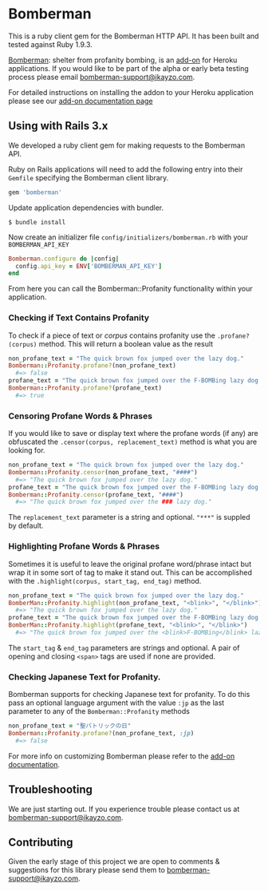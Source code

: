 # Bomberman

This is a ruby client gem for the Bomberman HTTP API. It has been built
and tested against Ruby 1.9.3.

[Bomberman](http://addons.heroku.com/bomberman): shelter from profanity bombing, is an [add-on](http://addons.heroku.com) for Heroku
applications. If you would like to be part of the alpha or early beta
testing process please email <bomberman-support@ikayzo.com>.

For detailed instructions on installing the addon to your Heroku
application please see our [add-on documentation page](http://bomberman.ikayzo.com/)

## Using with Rails 3.x

We developed a ruby client gem for making requests to the
Bomberman API.

Ruby on Rails applications will need to add the following entry into their `Gemfile` specifying the Bomberman client library.

```ruby
gem 'bomberman'
```

Update application dependencies with bundler.

```term
$ bundle install
```

Now create an initializer file `config/initializers/bomberman.rb` with
your `BOMBERMAN_API_KEY`

```ruby
Bomberman.configure do |config|
  config.api_key = ENV['BOMBERMAN_API_KEY']
end
```
From here you can call the Bomberman::Profanity functionality within
your application.

### Checking if Text Contains Profanity

To check if a piece of text or *corpus* contains profanity use the
`.profane?(corpus)` method.  This will return a boolean value as the
result

```ruby
non_profane_text = "The quick brown fox jumped over the lazy dog."
Bomberman::Profanity.profane?(non_profane_text)
  #=> false
profane_text = "The quick brown fox jumped over the F-BOMBing lazy dog."
Bomberman::Profanity.profane?(profane_text)
  #=> true
```
    
### Censoring Profane Words & Phrases

If you would like to save or display text where the profane words (if
any) are obfuscated the `.censor(corpus, replacement_text)` method is
what you are looking for.

```ruby
non_profane_text = "The quick brown fox jumped over the lazy dog."
Bomberman::Profanity.censor(non_profane_text, "####")
  #=> "The quick brown fox jumped over the lazy dog."
profane_text = "The quick brown fox jumped over the F-BOMBing lazy dog."
Bomberman::Profanity.censor(profane_text, "####")
  #=> "The quick brown fox jumped over the ### lazy dog."
```

The `replacement_text` parameter is a string and optional. `"***"` is
suppled by default.

### Highlighting Profane Words & Phrases

Sometimes it is useful to leave the original profane word/phrase intact
but wrap it in some sort of tag to make it stand out. This can be
accomplished with the `.highlight(corpus, start_tag, end_tag)` method.

```ruby
non_profane_text = "The quick brown fox jumped over the lazy dog."
BomberMan::Profanity.highlight(non_profane_text, "<blink>", "</blink>")
  #=> "The quick brown fox jumped over the lazy dog."
profane_text = "The quick brown fox jumped over the F-BOMBing lazy dog."
BomberMan::Profanity.highlight(profane_text, "<blink>", "</blink>")
  #=> "The quick brown fox jumped over the <blink>F-BOMBing</blink> lazy dog."
```

The `start_tag` & `end_tag` parameters are strings and optional. A pair
of opening and closing `<span>` tags are used if none are provided.


### Checking Japanese Text for Profanity.

Bomberman supports for checking Japanese text for profanity.
To do this pass an optional language argument with the value `:jp` as the
last parameter to any of the `Bomberman::Profanity` methods

```ruby
non_profane_text = "聖パトリックの日"
Bomberman::Profanity.profane?(non_profane_text, :jp)
  #=> false
```

For more info on customizing Bomberman please refer to the [add-on documentation](http://bomberman.ikayzo.com/).
## Troubleshooting

We are just starting out.  If you experience trouble please contact us
at <bomberman-support@ikayzo.com>.

## Contributing

Given the early stage of this project we are open to comments &
suggestions for this library please send them to <bomberman-support@ikayzo.com>.
